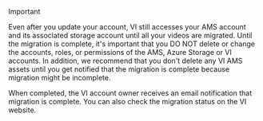 > [!IMPORTANT] 
> Even after you update your account, VI still accesses your AMS account and its associated storage account until all your videos are migrated. Until the migration is complete, it's important that you DO NOT delete or change the accounts, roles, or permissions of the AMS, Azure Storage or VI accounts. In addition, we recommend that you don't delete any VI AMS assets until you get notified that the migration is complete because migration might be incomplete.
> 
> When completed, the VI account owner receives an email notification that migration is complete. You can also check the migration status on the VI website.
> 